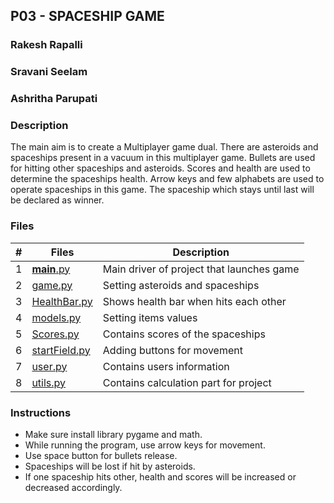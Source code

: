 ## P03 - SPACESHIP GAME

### Rakesh Rapalli
### Sravani Seelam
### Ashritha Parupati

### Description

The main aim is to create a Multiplayer game dual. There are asteroids and spaceships present in a vacuum in this multiplayer game. Bullets are used for hitting other spaceships and asteroids. Scores and health are used to determine the spaceships health. Arrow keys and few alphabets are used to operate spaceships in this game. The spaceship which stays until last will be declared as winner.


### Files

|  #  | Files   | Description                          |
|:---:| ------- | ------------------------------------ |
|  1  | [__main__.py](https://github.com/RakeshRapalli6/5443-2D-Rakesh/blob/main/Assignments/P03/__main__.py) | Main driver of project that launches game |
|  2  | [game.py](https://github.com/RakeshRapalli6/5443-2D-Rakesh/blob/main/Assignments/P03/game.py) | Setting asteroids and spaceships |
|  3  | [HealthBar.py](https://github.com/RakeshRapalli6/5443-2D-Rakesh/blob/main/Assignments/P03/HealthBar.py) | Shows health bar when hits each other |
|  4  | [models.py](https://github.com/RakeshRapalli6/5443-2D-Rakesh/blob/main/Assignments/P03/models.py) | Setting items values |
|  5  | [ Scores.py](https://github.com/RakeshRapalli6/5443-2D-Rakesh/blob/main/Assignments/P03/Scores.py) | Contains scores of the spaceships |
|  6  | [startField.py](https://github.com/RakeshRapalli6/5443-2D-Rakesh/blob/main/Assignments/P03/starField.py) | Adding buttons for movement |
|  7  | [user.py](https://github.com/RakeshRapalli6/5443-2D-Rakesh/blob/main/Assignments/P03/user.py) | Contains users information |
|  8  | [utils.py](https://github.com/RakeshRapalli6/5443-2D-Rakesh/blob/main/Assignments/P03/utils.py) | Contains calculation part for project |

### Instructions

 - Make sure install library pygame and math.
 - While running the program, use arrow keys for movement.
 - Use space button for bullets release.
 - Spaceships will be lost if hit by asteroids.
 - If one spaceship hits other, health and scores will be increased or decreased accordingly.

